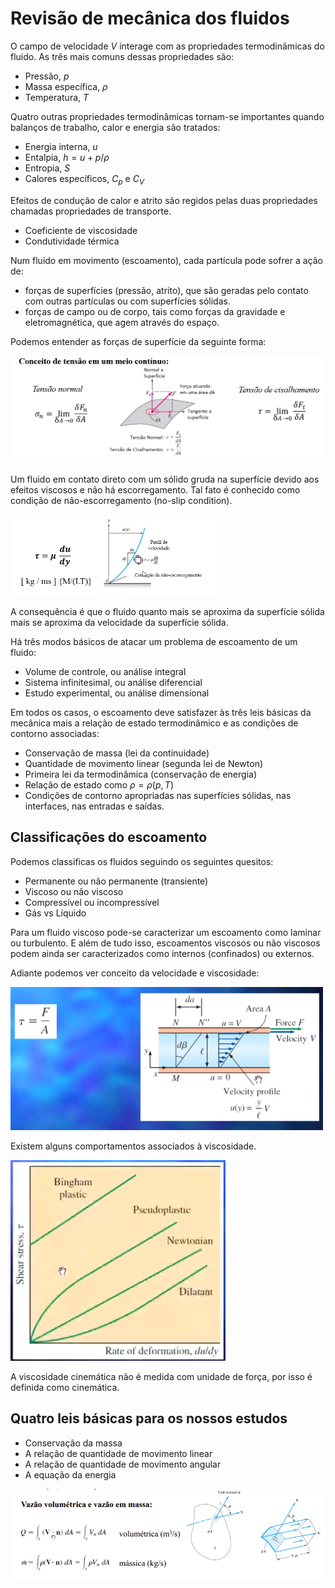 # Revisão de mecânica dos fluidos
O campo de velocidade $V$ interage com as propriedades termodinâmicas do fluido. As três mais comuns dessas propriedades são:

- Pressão, $p$
- Massa específica, $\rho$
- Temperatura, $T$

Quatro outras propriedades termodinâmicas tornam-se importantes quando balanços de trabalho, calor e energia são tratados:

- Energia interna, $u$
- Entalpia, $h = u + p/\rho$
- Entropia, $S$
- Calores específicos, $C_p$ e $C_V$

Efeitos de condução de calor e atrito são regidos pelas duas propriedades chamadas propriedades de transporte.

- Coeficiente de viscosidade
- Condutividade térmica

Num fluido em movimento (escoamento), cada partícula pode sofrer a ação de:

- forças de superfícies (pressão, atrito), que são geradas pelo contato com outras partículas ou com superfícies sólidas.
- forças de campo ou de corpo, tais como forças da gravidade e eletromagnética, que agem através do espaço.

Podemos entender as forças de superfície da seguinte forma:

![](./2021-03-10_09-19.png)

Um fluido em contato direto com um sólido gruda na superfície devido aos efeitos viscosos e não há escorregamento. Tal fato é conhecido como condição de não-escorregamento (no-slip condition).

![](./10_03_21_0.png)

A consequência é que o fluido quanto mais se aproxima da superfície sólida mais se aproxima da velocidade da superfície sólida.

Há três modos básicos de atacar um problema de escoamento de um fluido:

- Volume de controle, ou análise integral
- Sistema infinitesimal, ou análise diferencial
- Estudo experimental, ou análise dimensional

Em todos os casos, o escoamento deve satisfazer às três leis básicas da mecânica mais a relação de estado termodinâmico e as condições de contorno associadas:

- Conservação de massa (lei da continuidade)
- Quantidade de movimento linear (segunda lei de Newton)
- Primeira lei da termodinâmica (conservação de energia)
- Relação de estado como $\rho = \rho(p,T)$
- Condições de contorno apropriadas nas superfícies sólidas, nas interfaces, nas entradas e saídas.

## Classificações do escoamento
Podemos classificas os fluidos seguindo os seguintes quesitos:
- Permanente ou não permanente (transiente)
- Viscoso ou não viscoso
- Compressível ou incompressível
- Gás vs Líquido

Para um fluido viscoso pode-se caracterizar um escoamento como laminar ou turbulento. E além de tudo isso, escoamentos viscosos ou não viscosos podem ainda ser caracterizados como internos (confinados) ou externos.

Adiante podemos ver conceito da velocidade e viscosidade:

![](./10_03_21_1.png)

Existem alguns comportamentos associados à viscosidade.

![](./10_03_21_2.png)

A viscosidade cinemática não é medida com unidade de força, por isso é definida como cinemática.

## Quatro leis básicas para os nossos estudos

- Conservação da massa
- A relação de quantidade de movimento linear
- A relação de quantidade de movimento angular
- A equação da energia

![](./10_03_21_3.png)


